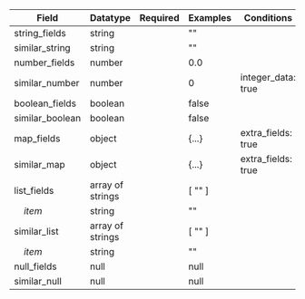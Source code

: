 <table>
<thead>
<tr><th>Field                              </th><th>Datatype        </th><th>Required  </th><th>Examples  </th><th>Conditions        </th></tr>
</thead>
<tbody>
<tr><td>string_fields                      </td><td>string          </td><td>          </td><td>""        </td><td>                  </td></tr>
<tr><td>similar_string                     </td><td>string          </td><td>          </td><td>""        </td><td>                  </td></tr>
<tr><td>number_fields                      </td><td>number          </td><td>          </td><td>0.0       </td><td>                  </td></tr>
<tr><td>similar_number                     </td><td>number          </td><td>          </td><td>0         </td><td>integer_data: true</td></tr>
<tr><td>boolean_fields                     </td><td>boolean         </td><td>          </td><td>false     </td><td>                  </td></tr>
<tr><td>similar_boolean                    </td><td>boolean         </td><td>          </td><td>false     </td><td>                  </td></tr>
<tr><td>map_fields                         </td><td>object          </td><td>          </td><td>{...}     </td><td>extra_fields: true</td></tr>
<tr><td>similar_map                        </td><td>object          </td><td>          </td><td>{...}     </td><td>extra_fields: true</td></tr>
<tr><td>list_fields                        </td><td>array of strings</td><td>          </td><td>[ "" ]    </td><td>                  </td></tr>
<tr><td>&nbsp;&nbsp;&nbsp;&nbsp;<i>item</i></td><td>string          </td><td>          </td><td>""        </td><td>                  </td></tr>
<tr><td>similar_list                       </td><td>array of strings</td><td>          </td><td>[ "" ]    </td><td>                  </td></tr>
<tr><td>&nbsp;&nbsp;&nbsp;&nbsp;<i>item</i></td><td>string          </td><td>          </td><td>""        </td><td>                  </td></tr>
<tr><td>null_fields                        </td><td>null            </td><td>          </td><td>null      </td><td>                  </td></tr>
<tr><td>similar_null                       </td><td>null            </td><td>          </td><td>null      </td><td>                  </td></tr>
</tbody>
</table>